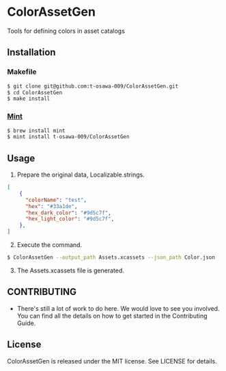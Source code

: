 # ColorAssetGen
Tools for defining colors in asset catalogs

## Installation
### Makefile
```sh
$ git clone git@github.com:t-osawa-009/ColorAssetGen.git
$ cd ColorAssetGen
$ make install
```

### [Mint](https://github.com/yonaskolb/Mint)
```sh
$ brew install mint
$ mint install t-osawa-009/ColorAssetGen
```

## Usage
1. Prepare the original data, Localizable.strings.
```json
[
    {
      "colorName": "test",
      "hex": "#33a1de",
      "hex_dark_color": "#9d5c7f",
      "hex_light_color": "#9d5c7f",
    },
]

```

2. Execute the command.
```sh
$ ColorAssetGen --output_path Assets.xcassets --json_path Color.json 
```

3. The Assets.xcassets file is generated.

## CONTRIBUTING
- There's still a lot of work to do here. We would love to see you involved. You can find all the details on how to get started in the Contributing Guide.

## License
ColorAssetGen is released under the MIT license. See LICENSE for details.
